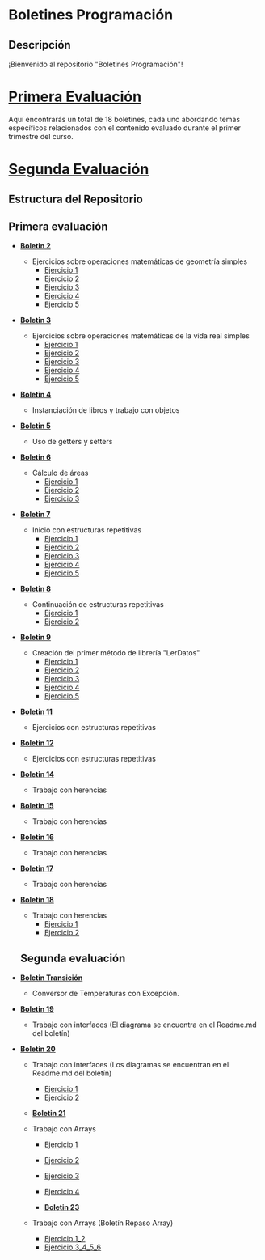  # Boletines Programación

## Descripción

¡Bienvenido al repositorio "Boletines Programación"!


 # [**Primera Evaluación**](https://github.com/kiglesiasesteves/Programacion_Boletines/blob/main/README.md#primera-evaluaci%C3%B3n)
 
 Aquí encontrarás un total de 18 boletines, cada uno abordando temas específicos relacionados con el contenido evaluado durante el primer trimestre del curso.
 
 # [**Segunda Evaluación**](https://github.com/kiglesiasesteves/Programacion_Boletines/blob/main/README.md#primera-evaluaci%C3%B3n)


## Estructura del Repositorio

## Primera evaluación

- [**Boletin 2**](Boletines/Boletin02)
  - Ejercicios sobre operaciones matemáticas de geometría simples
    - [Ejercicio 1](Boletines/Boletin02/boletin02_1/src/boletin2_1)
    - [Ejercicio 2](Boletines/Boletin02/bolentin02_2/src/bolentin2_2)
    - [Ejercicio 3](Boletines/Boletin02/boletin02_3/src/boletin2_3)
    - [Ejercicio 4](Boletines/Boletin02/boletin02_4/src/boletin2_4)
    - [Ejercicio 5](Boletines/Boletin02/boletin02_5/src/boletin2_5)
  
- [**Boletin 3**](Boletines/Boletin03)
  - Ejercicios sobre operaciones matemáticas de la vida real simples
    - [Ejercicio 1](Boletines/Boletin03/boletin03_1/src)
    - [Ejercicio 2](Boletines/Boletin03/Boletin03_2/src/boletin3_2)
    - [Ejercicio 3](Boletines/Boletin03/boletin03_3/src/boletin3_3)
    - [Ejercicio 4](Boletines/Boletin03/boletin03_4/src/boletin3_4)
    - [Ejercicio 5](Boletines/Boletin03/boletin03_5/src/boletin3_5)

- [**Boletin 4**](Boletines/Boletin04/src/boletin4_)
  - Instanciación de libros y trabajo con objetos

- [**Boletin 5**](Boletines/Boletin05/src)
  - Uso de getters y setters

- [**Boletin 6**](Boletines/Boletin06)
  - Cálculo de áreas
    - [Ejercicio 1](Boletines/Boletin06/Boletin6/src/boletin6)
    - [Ejercicio 2](Boletines/Boletin06/Boletin6_2)
    - [Ejercicio 3](Boletines/Boletin06/Boletin6-3/src/boletin6)

- [**Boletin 7**](Boletines/Boletin07)
  - Inicio con estructuras repetitivas
    - [Ejercicio 1](Boletines/Boletin07/Boletin7_1/src/boletin7_1)
    - [Ejercicio 2](Boletines/Boletin07/Boletin7_2/src/boletin7_2)
    - [Ejercicio 3](Boletines/Boletin07/Boletin7_3/src/boletin7_3)
    - [Ejercicio 4](Boletines/Boletin07/Boletin7_4/src/boletin7_4)
    - [Ejercicio 5](Boletines/Boletin07/Boletin7_5/src/boletin7_5)

- [**Boletin 8**](Boletines/Boletin08)
  - Continuación de estructuras repetitivas
    - [Ejercicio 1](Boletines/Boletin08/Boletin8_1/src/boletin8_1)
    - [Ejercicio 2](Boletines/Boletin08/Boletin8_2/src/boletin8_2)

- [**Boletin 9**](Boletines/Boletin09)
  - Creación del primer método de librería "LerDatos"
    - [Ejercicio 1](Boletines/Boletin09/Boletin9_1/src/boletin9_1)
    - [Ejercicio 2](Boletines/Boletin09/boletin9_2/src/boletin9_2)
    - [Ejercicio 3](Boletines/Boletin09/Boletin9_3/src)
    - [Ejercicio 4](Boletines/Boletin09/Boletin9_4/src)
    - [Ejercicio 5](Boletines/Boletin09/Boletin9_5/src)

- [**Boletin 11**](Boletines/Boletin11)
  - Ejercicios con estructuras repetitivas

- [**Boletin 12**](Boletines/Boletin12/src)
  - Ejercicios con estructuras repetitivas

- [**Boletin 14**](Boletines/Boletin14/src)
  - Trabajo con herencias

- [**Boletin 15**](Boletines/Boletin15/src)
  - Trabajo con herencias

- [**Boletin 16**](Boletines/Boletin16/src)
  - Trabajo con herencias

- [**Boletin 17**](Boletines/Boletin17/src)
  - Trabajo con herencias

- [**Boletin 18**](Boletines/Boletin18)
  - Trabajo con herencias
    - [Ejercicio 1](Boletines/Boletin18/Boletin18.1/src)
    - [Ejercicio 2](Boletines/Boletin18/Boletin18.2)
   ## Segunda evaluación
      
 - [**Boletin Transición**](Boletines/BoletinTransicion/src)
   - Conversor de Temperaturas con Excepción.

- [**Boletin 19**](Boletines/Boletin19)
  
  - Trabajo con interfaces
   (El diagrama se encuentra en el Readme.md del boletín)

- [**Boletin 20**](Boletines/Boletin20)
  - Trabajo con interfaces
    (Los diagramas se encuentran en el Readme.md del boletín)
    - [Ejercicio 1](Boletines/Boletin20/Boletin20.1/src)
    - [Ejercicio 2](Boletines/Boletin20/Boletin20.2/src)
    
  - [**Boletin 21**](Boletines/Boletin20)
  - Trabajo con Arrays
    - [Ejercicio 1](Boletines/Boletin21/Boletin21.1)
    - [Ejercicio 2](Boletines/Boletin21/Boletin21.2)
    - [Ejercicio 3](Boletines/Boletin21/Boletin21.3)
     - [Ejercicio 4](Boletines/Boletin21/Boletin21.4)
   
    - [**Boletin 23**](Boletines/Boletin20)
  - Trabajo con Arrays (Boletín Repaso Array)
    - [Ejercicio 1_2](Boletines/Boletin23/Boletin23.1_2)
    - [Ejercicio 3_4_5_6](Boletines/Boletin23/Boletin23.3_4_5_6)

